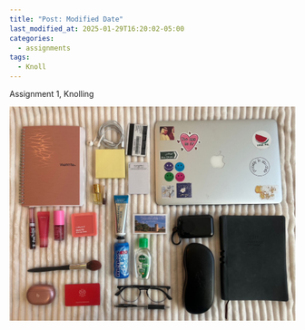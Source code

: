 ```yaml
---
title: "Post: Modified Date"
last_modified_at: 2025-01-29T16:20:02-05:00
categories:
  - assignments
tags:
  - Knoll
---
```


Assignment 1, Knolling

<img src="/assets/images/knolling.jpeg" />

 